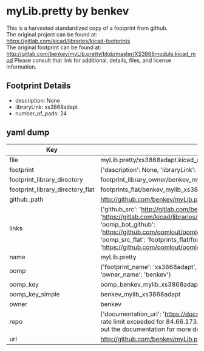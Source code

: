 # myLib.pretty by benkev  
This is a harvested standardized copy of a footprint from github.  
The original project can be found at:  
https://gitlab.com/kicad/libraries/kicad-footprints  
The original footprint can be found at:
http://gitlab.com/benkev/myLib.pretty/blob/master/XS3868module.kicad_mod
Please consult that link for additional, details, files, and license information.  
## Footprint Details
* description: None  
* libraryLink: xs3868adapt  
* number_of_pads: 24  
## yaml dump  
| Key | Value |  
| --- | --- |  
| file | myLib.pretty/xs3868adapt.kicad_mod |  
| footprint | {'description': None, 'libraryLink': 'xs3868adapt', 'number_of_pads': 24} |  
| footprint_library_directory | footprint_library_owner/benkev_myLib.pretty |  
| footprint_library_directory_flat | footprints_flat/benkev_mylib_xs3868adapt/working |  
| github_path | http://github.com/benkev/myLib.pretty/blob/master/xs3868adapt.kicad_mod |  
| links | {'github_src': 'http://gitlab.com/benkev/myLib.pretty/blob/master/XS3868module.kicad_mod', 'github_src_repo': 'https://gitlab.com/kicad/libraries/kicad-footprints', 'oomp_bot': 'footprints/benkev_mylib_xs3868adapt/working', 'oomp_bot_github': 'https://github.com/oomlout/oomlout_oomp_footprint_bot/tree/main/footprints/benkev_mylib_xs3868adapt/working', 'oomp_src_flat': 'footprints_flat/footprints_flat/benkev_mylib_xs3868adapt/working', 'oomp_src_flat_github': 'https://github.com/oomlout/oomlout_oomp_footprint_src/tree/main/footprints_flat/benkev_mylib_xs3868adapt/working'} |  
| name | myLib.pretty |  
| oomp | {'footprint_name': 'xs3868adapt', 'library_name': 'mylib', 'original_filename': 'myLib.pretty/xs3868adapt.kicad_mod', 'owner_name': 'benkev'} |  
| oomp_key | oomp_benkev_mylib_xs3868adapt |  
| oomp_key_simple | benkev_mylib_xs3868adapt |  
| owner | benkev |  
| repo | {'documentation_url': 'https://docs.github.com/rest/overview/resources-in-the-rest-api#rate-limiting', 'message': "API rate limit exceeded for 84.66.173.59. (But here's the good news: Authenticated requests get a higher rate limit. Check out the documentation for more details.)"} |  
| url | http://github.com/benkev/myLib.pretty |  

